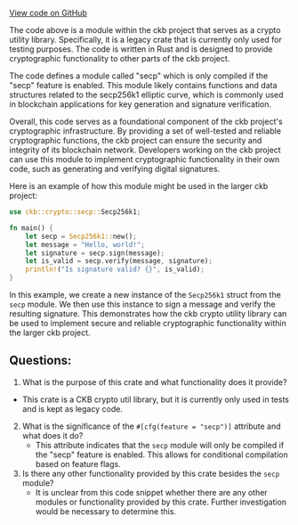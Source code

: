[View code on GitHub](https://github.com/nervosnetwork/ckb/blob/develop/util/crypto/src/lib.rs)

The code above is a module within the ckb project that serves as a crypto utility library. Specifically, it is a legacy crate that is currently only used for testing purposes. The code is written in Rust and is designed to provide cryptographic functionality to other parts of the ckb project.

The code defines a module called "secp" which is only compiled if the "secp" feature is enabled. This module likely contains functions and data structures related to the secp256k1 elliptic curve, which is commonly used in blockchain applications for key generation and signature verification.

Overall, this code serves as a foundational component of the ckb project's cryptographic infrastructure. By providing a set of well-tested and reliable cryptographic functions, the ckb project can ensure the security and integrity of its blockchain network. Developers working on the ckb project can use this module to implement cryptographic functionality in their own code, such as generating and verifying digital signatures.

Here is an example of how this module might be used in the larger ckb project:

```rust
use ckb::crypto::secp::Secp256k1;

fn main() {
    let secp = Secp256k1::new();
    let message = "Hello, world!";
    let signature = secp.sign(message);
    let is_valid = secp.verify(message, signature);
    println!("Is signature valid? {}", is_valid);
}
```

In this example, we create a new instance of the `Secp256k1` struct from the `secp` module. We then use this instance to sign a message and verify the resulting signature. This demonstrates how the ckb crypto utility library can be used to implement secure and reliable cryptographic functionality within the larger ckb project.
## Questions:
 1. What is the purpose of this crate and what functionality does it provide?
   - This crate is a CKB crypto util library, but it is currently only used in tests and is kept as legacy code.
2. What is the significance of the `#[cfg(feature = "secp")]` attribute and what does it do?
   - This attribute indicates that the `secp` module will only be compiled if the "secp" feature is enabled. This allows for conditional compilation based on feature flags.
3. Is there any other functionality provided by this crate besides the `secp` module?
   - It is unclear from this code snippet whether there are any other modules or functionality provided by this crate. Further investigation would be necessary to determine this.

